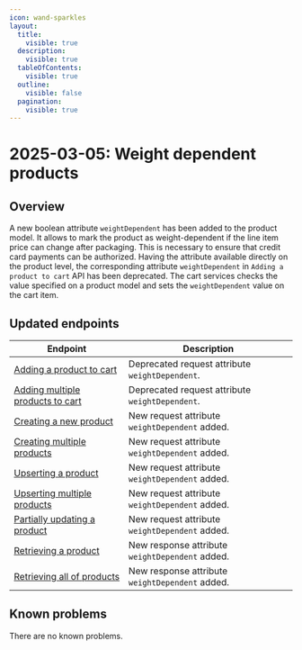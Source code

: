 ```yaml
---
icon: wand-sparkles
layout:
  title:
    visible: true
  description:
    visible: true
  tableOfContents:
    visible: true
  outline:
    visible: false
  pagination:
    visible: true
---
```

# 2025-03-05: Weight dependent products

## Overview

A new boolean attribute `weightDependent` has been added to the product model. It allows to mark the product as weight-dependent if the line item price can change after packaging. This is necessary to ensure that credit card payments can be authorized.
Having the attribute available directly on the product level, the corresponding attribute `weightDependent` in `Adding a product to cart` API has been deprecated. The cart services checks the value specified on a product model and sets the `weightDependent` value on the cart item.

## Updated endpoints

| Endpoint                                                                                          | Description                                     |
|---------------------------------------------------------------------------------------------------|-------------------------------------------------|
| [Adding a product to cart](/openapi/cart/#operation/POST-cart-add-item-to-cart)                   | Deprecated request attribute `weightDependent`. |
| [Adding multiple products to cart](/openapi/cart/#operation/POST-cart-add-multiple-items-to-cart) | Deprecated request attribute `weightDependent`. |
| [Creating a new product](/openapi/product/#operation/POST-product-create-product)                 | New request attribute `weightDependent` added.  |
| [Creating multiple products](/openapi/product/#operation/POST-product-create-bulk-products)       | New request attribute `weightDependent` added.  |
| [Upserting a product](openapi/product/#operation/PUT-product-update-product)                      | New request attribute `weightDependent` added.   |
| [Upserting multiple products](/openapi/product/#operation/PUT-product-update-bulk-products)       | New request attribute `weightDependent` added.   |
| [Partially updating a product](/openapi/product/#operation/PATCH-product-update-product)          | New request attribute `weightDependent` added.   |
| [Retrieving a product](/openapi/product/#operation/GET-product-retrieve-product)                  | New response attribute `weightDependent` added.  |
| [Retrieving all of products](/openapi/product/#operation/GET-product-list-products)               | New response attribute `weightDependent` added.  |

## Known problems

There are no known problems.